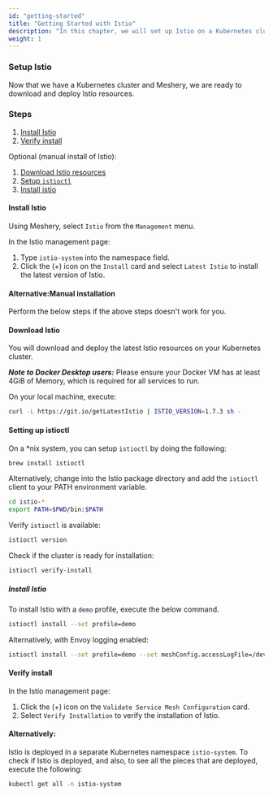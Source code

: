 ```yaml
---
id: "getting-started"
title: "Getting Started with Istio"
description: "In this chapter, we will set up Istio on a Kubernetes cluster and prepare the environment for deploying applications with service mesh capabilities."
weight: 1
---
```




### Setup Istio

Now that we have a Kubernetes cluster and Meshery, we are ready to download and deploy Istio resources.

### Steps

1. [Install Istio](#1)
1. [Verify install](#2)

Optional (manual install of Istio):

1. [Download Istio resources](#1.1)
1. [Setup `istioctl`](#1.2)
1. [Install istio](#1.3)

#### Install Istio


Using Meshery, select `Istio` from the `Management` menu.

In the Istio management page:

1. Type `istio-system` into the namespace field.
1. Click the (+) icon on the `Install` card and select `Latest Istio` to install the latest version of Istio.

#### Alternative:Manual installation
Perform the below steps if the above steps doesn't work for you.

#### Download Istio

You will download and deploy the latest Istio resources on your Kubernetes cluster.

**_Note to Docker Desktop users:_** Please ensure your Docker VM has at least 4GiB of Memory, which is required for all services to run.

On your local machine, execute:

```sh
curl -L https://git.io/getLatestIstio | ISTIO_VERSION=1.7.3 sh -
```
#### Setting up istioctl

On a \*nix system, you can setup `istioctl` by doing the following:

```sh
brew install istioctl
```

Alternatively, change into the Istio package directory and add the `istioctl` client to your PATH environment variable.

```sh
cd istio-*
export PATH=$PWD/bin:$PATH
```

Verify `istioctl` is available:

```sh
istioctl version
```

Check if the cluster is ready for installation:

```sh
istioctl verify-install
```

##### Install Istio

To install Istio with a `demo` profile, execute the below command.

```sh
istioctl install --set profile=demo
```

Alternatively, with Envoy logging enabled:

```sh
istioctl install --set profile=demo --set meshConfig.accessLogFile=/dev/stdout
```

#### Verify install

In the Istio management page:

1. Click the (+) icon on the `Validate Service Mesh Configuration` card.
1. Select `Verify Installation` to verify the installation of Istio.

#### Alternatively:

Istio is deployed in a separate Kubernetes namespace `istio-system`. To check if Istio is deployed, and also, to see all the pieces that are deployed, execute the following:

```sh
kubectl get all -n istio-system
```


